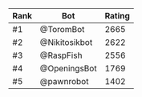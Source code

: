 Rank|Bot|Rating
---|---|---
#1|@ToromBot|2665
#2|@Nikitosikbot|2622
#3|@RaspFish|2556
#4|@OpeningsBot|1769
#5|@pawnrobot|1402
